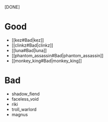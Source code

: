 [DONE]
# Good
- [[kez#Bad|kez]]
- [[clinkz#Bad|clinkz]]
- [[luna#Bad|luna]]
- [[phantom_assassin#Bad|phantom_assassin]]
- [[monkey_king#Bad|monkey_king]]
# Bad
- shadow_fiend
- faceless_void
- riki
- troll_warlord
- magnus